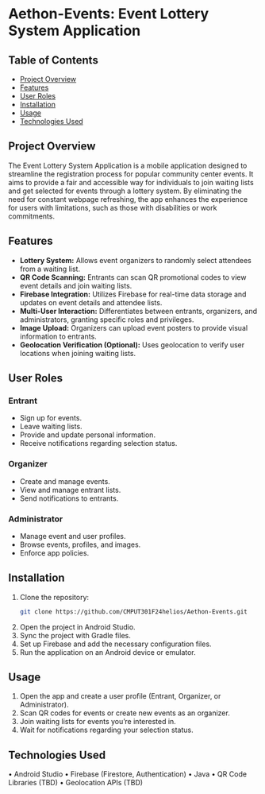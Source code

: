 # Aethon-Events: Event Lottery System Application

## Table of Contents
- [Project Overview](#project-overview)
- [Features](#features)
- [User Roles](#user-roles)
- [Installation](#installation)
- [Usage](#usage)
- [Technologies Used](#technologies-used)


## Project Overview
The Event Lottery System Application is a mobile application designed to streamline the registration process for popular community center events. It aims to provide a fair and accessible way for individuals to join waiting lists and get selected for events through a lottery system. By eliminating the need for constant webpage refreshing, the app enhances the experience for users with limitations, such as those with disabilities or work commitments.

## Features
- **Lottery System:** Allows event organizers to randomly select attendees from a waiting list.
- **QR Code Scanning:** Entrants can scan QR promotional codes to view event details and join waiting lists.
- **Firebase Integration:** Utilizes Firebase for real-time data storage and updates on event details and attendee lists.
- **Multi-User Interaction:** Differentiates between entrants, organizers, and administrators, granting specific roles and privileges.
- **Image Upload:** Organizers can upload event posters to provide visual information to entrants.
- **Geolocation Verification (Optional):** Uses geolocation to verify user locations when joining waiting lists.

## User Roles
### Entrant
- Sign up for events.
- Leave waiting lists.
- Provide and update personal information.
- Receive notifications regarding selection status.

### Organizer
- Create and manage events.
- View and manage entrant lists.
- Send notifications to entrants.

### Administrator
- Manage event and user profiles.
- Browse events, profiles, and images.
- Enforce app policies.

## Installation
1. Clone the repository:
   ```bash
   git clone https://github.com/CMPUT301F24helios/Aethon-Events.git
2.	Open the project in Android Studio.
3.	Sync the project with Gradle files.
4.	Set up Firebase and add the necessary configuration files.
5.	Run the application on an Android device or emulator.

## Usage

1.	Open the app and create a user profile (Entrant, Organizer, or Administrator).
2.	Scan QR codes for events or create new events as an organizer.
3.	Join waiting lists for events you’re interested in.
4.	Wait for notifications regarding your selection status.

## Technologies Used

•	Android Studio
•	Firebase (Firestore, Authentication)
•	Java
•	QR Code Libraries (TBD)
•	Geolocation APIs (TBD)
